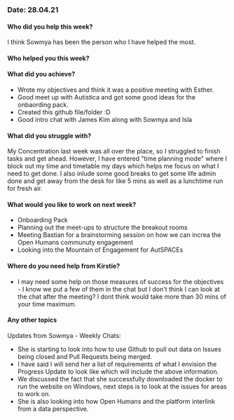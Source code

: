 ### Date: 28.04.21

#### Who did you help this week?

I think Sowmya has been the person who I have helped the most. 

#### Who helped you this week?



#### What did you achieve?

- Wrote my objectives and think it was a positive meeting with Esther. 
- Good meet up with Autistica and got some good ideas for the onbaording pack. 
- Created this github file/folder :D 
- Good intro chat with James Kim along with Sowmya and Isla

#### What did you struggle with?

My Concentration last week was all over the place, so I struggled to finish tasks and get ahead. However, I have entered "time planning mode" where I block out my time and timetable my days which helps me focus on what I need to get done. I also inlude some good breaks to get some life admin done and get away from the desk for like 5 mins as well as a lunchtime run for fresh air. 

#### What would you like to work on next week?

- Onboarding Pack
- Planning out the meet-ups to structure the breakout rooms 
- Meeting Bastian for a brainstorming session on how we can increa the Open Humans communuty engagement
- Looking into the Mountain of Engagement for AutSPACEs

#### Where do you need help from Kirstie?

- I may need some help on those measures of success for the objectives - I know we put a few of them in the chat but I don't think I can look at the chat after the meeting? I dont think would take more than 30 mins of your time maximum.

#### Any other topics

Updates from Sowmya - Weekly Chats:
- She is starting to look into how to use Github to pull out data on Issues being closed and Pull Requests being merged. 
- I have said I will send her a list of requirements of what I envision the Progress Update to look like which will include the above information. 
- We discussed the fact that she successfully downloaded the docker to run the website on Windows, next steps is to look at the issues for areas to work on. 
- She is also looking into how Open Humans and the platform interlink from a data perspective. 
